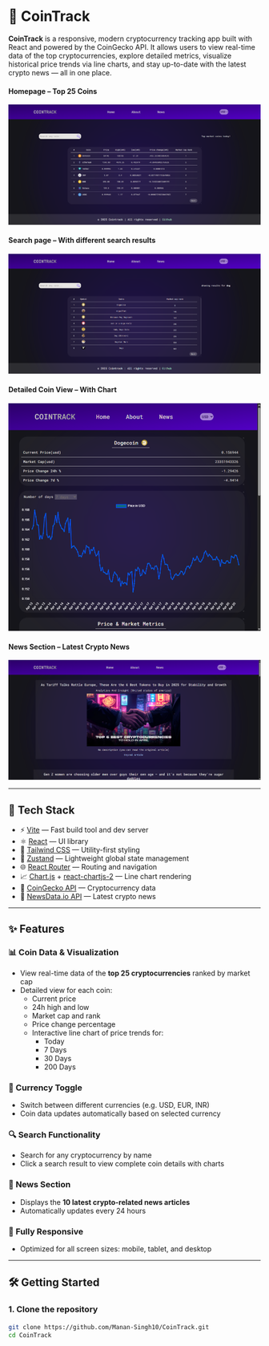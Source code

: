 # 🚀 CoinTrack

**CoinTrack** is a responsive, modern cryptocurrency tracking app built with React and powered by the CoinGecko API. It allows users to view real-time data of the top cryptocurrencies, explore detailed metrics, visualize historical price trends via line charts, and stay up-to-date with the latest crypto news — all in one place.

#### Homepage – Top 25 Coins
![CoinTrack Homepage](https://github.com/Manan-Singh10/CoinTrack/blob/main/public/CoinTrack-1.png)

#### Search page – With different search results
![Coin Details](https://github.com/Manan-Singh10/CoinTrack/blob/main/public/CoinTrack-3.png)

#### Detailed Coin View – With Chart
![Coin Details](https://github.com/Manan-Singh10/CoinTrack/blob/main/public/CoinTrack-4.png)

#### News Section – Latest Crypto News
![Crypto News](https://github.com/Manan-Singh10/CoinTrack/blob/main/public/CoinTrack-2.png)

---

## 🔧 Tech Stack

- ⚡️ [Vite](https://vitejs.dev/) — Fast build tool and dev server
- ⚛️ [React](https://reactjs.org/) — UI library
- 🎨 [Tailwind CSS](https://tailwindcss.com/) — Utility-first styling
- 🔄 [Zustand](https://github.com/pmndrs/zustand) — Lightweight global state management
- 🌐 [React Router](https://reactrouter.com/) — Routing and navigation
- 📈 [Chart.js](https://www.chartjs.org/) + [react-chartjs-2](https://github.com/reactchartjs/react-chartjs-2) — Line chart rendering
- 📡 [CoinGecko API](https://www.coingecko.com/en/api) — Cryptocurrency data
- 📰 [NewsData.io API](https://newsdata.io/) — Latest crypto news

---

## ✨ Features

### 📊 Coin Data & Visualization
- View real-time data of the **top 25 cryptocurrencies** ranked by market cap
- Detailed view for each coin:
  - Current price
  - 24h high and low
  - Market cap and rank
  - Price change percentage
  - Interactive line chart of price trends for:
    - Today
    - 7 Days
    - 30 Days
    - 200 Days

### 💱 Currency Toggle
- Switch between different currencies (e.g. USD, EUR, INR)
- Coin data updates automatically based on selected currency

### 🔍 Search Functionality
- Search for any cryptocurrency by name
- Click a search result to view complete coin details with charts

### 📰 News Section
- Displays the **10 latest crypto-related news articles**
- Automatically updates every 24 hours

### 📱 Fully Responsive
- Optimized for all screen sizes: mobile, tablet, and desktop

---

## 🛠️ Getting Started

### 1. Clone the repository

```bash
git clone https://github.com/Manan-Singh10/CoinTrack.git
cd CoinTrack

